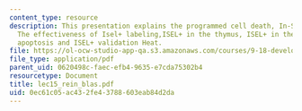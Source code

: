 ```yaml
---
content_type: resource
description: This presentation explains the programmed cell death, In-Situ end labeling,
  The effectiveness of Isel+ labeling,ISEL+ in the thymus, ISEL+ in the Retina, UV-induced
  apoptosis and ISEL+ validation Heat.
file: https://ol-ocw-studio-app-qa.s3.amazonaws.com/courses/9-18-developmental-neurobiology-spring-2005/0ec61c05ac432fe43788603eab84d2da_lec15_rein_blas.pdf
file_type: application/pdf
parent_uid: 0620498c-faec-efb4-9635-e7cda75302b4
resourcetype: Document
title: lec15_rein_blas.pdf
uid: 0ec61c05-ac43-2fe4-3788-603eab84d2da
---
```

